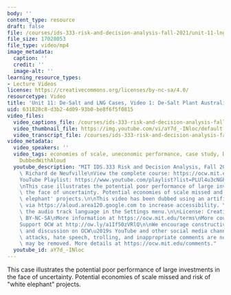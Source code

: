 ```yaml
---
body: ''
content_type: resource
draft: false
file: /courses/ids-333-risk-and-decision-analysis-fall-2021/unit-11-lng-case-video-1_360p_16_9.mp4
file_size: 17028053
file_type: video/mp4
image_metadata:
  caption: ''
  credit: ''
  image-alt: ''
learning_resource_types:
- Lecture Videos
license: https://creativecommons.org/licenses/by-nc-sa/4.0/
resourcetype: Video
title: 'Unit 11: De-Salt and LNG Cases, Video 1: De-Salt Plant Australia'
uid: 631828c8-d3b2-4d09-93b0-be8f6f5f0815
video_files:
  video_captions_file: /courses/ids-333-risk-and-decision-analysis-fall-2021/1jRfFr7GaJ1Z8bpahWGzeeDO_tJ1WunJc_transcript.webvtt
  video_thumbnail_file: https://img.youtube.com/vi/aY7d_-INloc/default.jpg
  video_transcript_file: /courses/ids-333-risk-and-decision-analysis-fall-2021/1jRfFr7GaJ1Z8bpahWGzeeDO_tJ1WunJc_transcript.pdf
video_metadata:
  video_speakers: ''
  video_tags: economies of scale, uneconomic performance, case study, De-Salt plant,
    DubbedWithAloud
  youtube_description: "MIT IDS.333 Risk and Decision Analysis, Fall 2021\nInstructor:\
    \ Richard de Neufville\nView the complete course: https://ocw.mit.edu/courses/ids-333-risk-and-decision-analysis-fall-2021/\n\
    YouTube Playlist: https://www.youtube.com/playlist?list=PLUl4u3cNGP62jwhTqp8_1kwrkDkxZhpQC\n\
    \nThis case illustrates the potential poor performance of large investments in\
    \ the face of uncertainty. Potential economies of scale missed and risk of 'white\
    \ elephant' projects.\n\nThis video has been dubbed using an artificial voice\
    \ via https://aloud.area120.google.com to increase accessibility. You can change\
    \ the audio track language in the Settings menu.\n\nLicense: Creative Commons\
    \ BY-NC-SA\nMore information at https://ocw.mit.edu/terms\nMore courses at https://ocw.mit.edu\n\
    Support OCW at http://ow.ly/a1If50zVRlQ\n\nWe encourage constructive comments\
    \ and discussion on OCW\u2019s YouTube and other social media channels. Personal\
    \ attacks, hate speech, trolling, and inappropriate comments are not allowed and\
    \ may be removed. More details at https://ocw.mit.edu/comments."
  youtube_id: aY7d_-INloc
---
```

This case illustrates the potential poor performance of large investments in the face of uncertainty. Potential economies of scale missed and risk of "white elephant" projects.